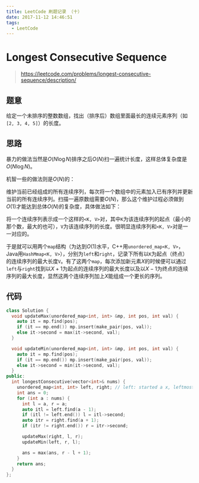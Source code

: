 ```yaml
---
title: LeetCode 刷题记录 （十）
date: 2017-11-12 14:46:51
tags:
  - LeetCode
---
```


# Longest Consecutive Sequence

> https://leetcode.com/problems/longest-consecutive-sequence/description/

## 题意

给定一个未排序的整数数组，找出（排序后）数组里面最长的连续元素序列（如`[2, 3, 4, 5]`）的长度。

## 思路

暴力的做法当然是$O(N\log N)$排序之后$O(N)$扫一遍统计长度，这样总体复杂度是$O(N\log N)$。

机智一些的做法则是$O(N)$的：

<!-- more -->

维护当前已经组成的所有连续序列，每次将一个数组中的元素加入已有序列并更新当前的所有连续序列。扫描一遍原数组需要$O(N)$，那么这个维护过程必须做到$O(1)$才能达到总体$O(N)$的复杂度，具体做法如下：

将一个连续序列表示成一个这样的`<K, V>`对，其中`K`为该连续序列的起点（最小的那个数，最大的也可），`V`为该连续序列的长度。很明显连续序列和`<K, V>`对是一一对应的。

于是就可以用两个`map`结构（为达到$O(1)$水平，C++用`unordered_map<K, V>`， Java用`HashMmap<K, V>`），分别为`left`和`right`，记录下所有以`K`为起点（终点）的连续序列的最大长度`V`。有了这两个`map`，每次添加新元素$X$的时候便可以通过`left`与`right`找到以$X+1$为起点的连续序列的最大长度以及以$X-1$为终点的连续序列的最大长度，显然这两个连续序列加上$X$能组成一个更长的序列。

## 代码

```c++
class Solution {
  void updateMax(unordered_map<int, int> &mp, int pos, int val) {
    auto it = mp.find(pos);
    if (it == mp.end()) mp.insert(make_pair(pos, val));
    else it->second = max(it->second, val);
  }

  void updateMin(unordered_map<int, int> &mp, int pos, int val) {
    auto it = mp.find(pos);
    if (it == mp.end()) mp.insert(make_pair(pos, val));
    else it->second = min(it->second, val);
  }
public:
  int longestConsecutive(vector<int>& nums) {
    unordered_map<int, int> left, right; // left: started a x, leftmost pos
    int ans = 0;
    for (int a : nums) {
      int l = a, r = a;
      auto itl = left.find(a - 1);
      if (itl != left.end()) l = itl->second;
      auto itr = right.find(a + 1);
      if (itr != right.end()) r = itr->second;

      updateMax(right, l, r);
      updateMin(left, r, l);

      ans = max(ans, r - l + 1);
    }
    return ans;
  }
};
```
